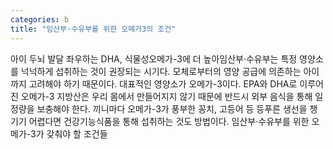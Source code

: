 ```yaml
---
categories: b
title: "임산부·수유부를 위한 오메가3의 조건"
---
```

아이 두뇌 발달 좌우하는 DHA, 식물성오메가-3에 더 높아임산부·수유부는 특정 영양소를 넉넉하게 섭취하는 것이 권장되는 시기다. 모체로부터의 영양 공급에 의존하는 아이까지 고려해야 하기 때문이다. 대표적인 영양소가 오메가-3이다. EPA와 DHA로 이루어진 오메가-3 지방산은 우리 몸에서 만들어지지 않기 때문에 반드시 외부 음식을 통해 일정량을 보충해야 한다. 끼니마다 오메가-3가 풍부한 꽁치, 고등어 등 등푸른 생선을 챙기기 어렵다면 건강기능식품을 통해 섭취하는 것도 방법이다. 임산부·수유부를 위한 오메가-3가 갖춰야 할 조건들